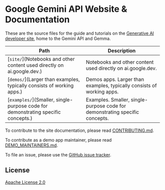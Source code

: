 # Google Gemini API Website & Documentation

These are the source files for the guide and tutorials on
the [Generative AI developer site](https://ai.google.dev/), home to
the Gemini API and Gemma.

| Path | Description |
| ---- | ----------- |
| [`site/`](Notebooks and other content used directly on ai.google.dev.) | Notebooks and other content used directly on ai.google.dev. |
| [`demos/`](Larger than examples, typically consists of working apps.) | Demos apps. Larger than examples, typically consists of working apps. |
| [`examples/`](Smaller, single-purpose code for demonstrating specific concepts.) | Examples. Smaller, single-purpose code for demonstrating specific concepts. |



To contribute to the site documentation, please read
[CONTRIBUTING.md](CONTRIBUTING.md).

To contribute as a demo app maintainer, please read
[DEMO_MAINTAINERS.md](DEMO_MAINTAINERS.md).

To file an issue, please use the
[GitHub issue tracker](https://github.com/google/generative-ai-docs/issues/new).

## License

[Apache License 2.0](LICENSE)
